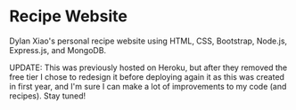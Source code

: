 # Recipe Website

Dylan Xiao's personal recipe website using HTML, CSS, Bootstrap, Node.js, Express.js, and MongoDB. 

UPDATE: This was previously hosted on Heroku, but after they removed the free tier I chose to redesign it before deploying again it as this was created in first year, and I'm sure I can make a lot of improvements to my code (and recipes). Stay tuned!
